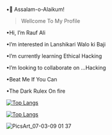 •💓 Assalam-o-Alaikum!

> Wellcome To My Profile

•Hi, I’m Rauf Ali

•I’m interested in Lanshikari Walo ki Baji

•I’m currently learning Ethical Hacking

•I’m looking to collaborate on ...Hacking

•Beat Me If You Can

•The Dark Rulex On fire


[![Top Langs](https://github-readme-stats.vercel.app/api/top-langs/?username=Darkrulex)](https://github.com/Darkrulex/github-readme-stats)


[![Top Langs](https://github-readme-stats.vercel.app/api/top-langs/?username=Darkrulex&layout=compact)](https://github.com/Darkrulex/github-readme-stats)




![PicsArt_07-03-09 01 37](https://user-images.githubusercontent.com/87162660/127104692-864c2a56-2170-43ba-83b4-68c910682908.jpg)



